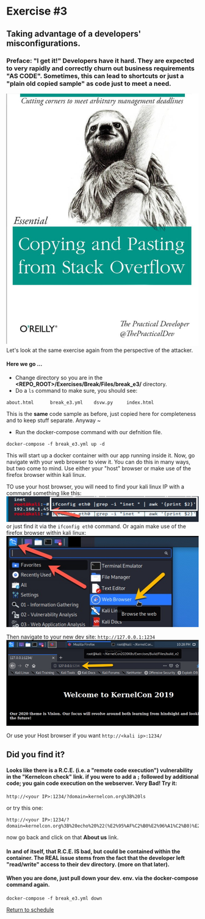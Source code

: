 # Exercise #3

## Taking advantage of a developers' misconfigurations.

### Preface: "I get it!" Developers have it hard. They are expected to very rapidly and correctly churn out business requirements "AS CODE". Sometimes, this can lead to shortcuts or just a "plain old copied sample" as code just to meet a need.
![Oreilly Funny](Files/images/oreilly_funny.jpg)
Let's look at the same exercise again from the perspective of the attacker.

#### Here we go ...

- Change directory so you are in the __<REPO_ROOT>/Exercises/Break/Files/break_e3/__ directory.
- Do a ```ls``` command to make sure, you should see:
```
about.html      break_e3.yml    dsvw.py     index.html
```
This is the __same__ code sample as before, just copied here for completeness and to keep stuff separate. Anyway ~
- Run the docker-compose command with our defnition file.
```
docker-compose -f break_e3.yml up -d
```
This will start up a docker container with our app running inside it. Now, go navigate with your web browser to view it.
You can do this in many ways, but two come to mind. Use either your "host" browser or make use of the firefox browser within kali linux.

TO use your host browser, you will need to find your kali linux IP with a command something like this:
![ifconfig eth0](Files/images/kali_ifconfig.jpg)
or just find it via the ```ifconfig eth0``` command.
Or again make use of the firefox browser within kali linux:
![kali firefox](Files/images/kali_firefox.jpg)

Then navigate to your new dev site: ```http://127.0.0.1:1234```
![kali firefox](Files/images/kali_e2_site.jpg)

Or use your Host browser if you want ```http://<kali ip>:1234/```

## Did you find it?
#### Looks like there is a R.C.E. (i.e. a "remote code execution") vulnerability in the "Kernelcon check" link. if you were to add a ```;``` followed by additional code; you gain code execution on the webserver. Very Bad! Try it:
```
http://<your IP>:1234/?domain=kernelcon.org%3B%20ls
```
or try this one:
```
http://<your IP>:1234/?domain=kernelcon.org%3B%20echo%20%22(%E2%95%AF%C2%B0%E2%96%A1%C2%B0)%E2%95%AF%EF%B8%B5%20%E2%94%BB%E2%94%81%E2%94%BB%22%20%3E%20app%2Fabout.html
```
now go back and click on that __About us__ link.

#### In and of itself, that R.C.E. IS bad, but could be contained within the container. The REAL issue stems from the fact that the developer left "read/write" access to their dev directory. (more on that later).

#### When you are done, just pull down your dev. env. via the __docker-compose__ command again.
```
docker-compose -f break_e3.yml down
```

[Return to schedule](../../Docs/SCHEDULE.md)
